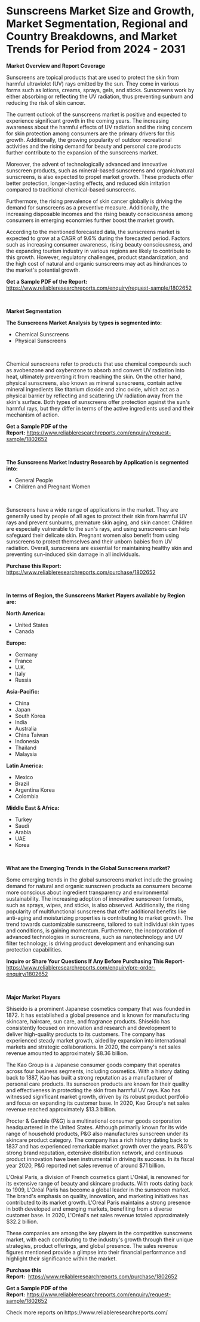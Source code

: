 <p><h1>Sunscreens Market Size and Growth, Market Segmentation, Regional and Country Breakdowns, and Market Trends for Period from 2024 -  2031</h1></p><p><strong>Market Overview and Report Coverage</strong></p>
<p><p>Sunscreens are topical products that are used to protect the skin from harmful ultraviolet (UV) rays emitted by the sun. They come in various forms such as lotions, creams, sprays, gels, and sticks. Sunscreens work by either absorbing or reflecting the UV radiation, thus preventing sunburn and reducing the risk of skin cancer.</p><p>The current outlook of the sunscreens market is positive and expected to experience significant growth in the coming years. The increasing awareness about the harmful effects of UV radiation and the rising concern for skin protection among consumers are the primary drivers for this growth. Additionally, the growing popularity of outdoor recreational activities and the rising demand for beauty and personal care products further contribute to the expansion of the sunscreens market.</p><p>Moreover, the advent of technologically advanced and innovative sunscreen products, such as mineral-based sunscreens and organic/natural sunscreens, is also expected to propel market growth. These products offer better protection, longer-lasting effects, and reduced skin irritation compared to traditional chemical-based sunscreens.</p><p>Furthermore, the rising prevalence of skin cancer globally is driving the demand for sunscreens as a preventive measure. Additionally, the increasing disposable incomes and the rising beauty consciousness among consumers in emerging economies further boost the market growth.</p><p>According to the mentioned forecasted data, the sunscreens market is expected to grow at a CAGR of 9.6% during the forecasted period. Factors such as increasing consumer awareness, rising beauty consciousness, and the expanding tourism industry in various regions are likely to contribute to this growth. However, regulatory challenges, product standardization, and the high cost of natural and organic sunscreens may act as hindrances to the market's potential growth.</p></p>
<p><strong>Get a Sample PDF of the Report:</strong> <a href="https://www.reliableresearchreports.com/enquiry/request-sample/1802652">https://www.reliableresearchreports.com/enquiry/request-sample/1802652</a></p>
<p>&nbsp;</p>
<p><strong>Market Segmentation</strong></p>
<p><strong>The Sunscreens Market Analysis by types is segmented into:</strong></p>
<p><ul><li>Chemical Sunscreens</li><li>Physical Sunscreens</li></ul></p>
<p>&nbsp;</p>
<p><p>Chemical sunscreens refer to products that use chemical compounds such as avobenzone and oxybenzone to absorb and convert UV radiation into heat, ultimately preventing it from reaching the skin. On the other hand, physical sunscreens, also known as mineral sunscreens, contain active mineral ingredients like titanium dioxide and zinc oxide, which act as a physical barrier by reflecting and scattering UV radiation away from the skin's surface. Both types of sunscreens offer protection against the sun's harmful rays, but they differ in terms of the active ingredients used and their mechanism of action.</p></p>
<p><strong>Get a Sample PDF of the Report:</strong>&nbsp;<a href="https://www.reliableresearchreports.com/enquiry/request-sample/1802652">https://www.reliableresearchreports.com/enquiry/request-sample/1802652</a></p>
<p>&nbsp;</p>
<p><strong>The Sunscreens Market Industry Research by Application is segmented into:</strong></p>
<p><ul><li>General People</li><li>Children and Pregnant Women</li></ul></p>
<p>&nbsp;</p>
<p><p>Sunscreens have a wide range of applications in the market. They are generally used by people of all ages to protect their skin from harmful UV rays and prevent sunburns, premature skin aging, and skin cancer. Children are especially vulnerable to the sun's rays, and using sunscreens can help safeguard their delicate skin. Pregnant women also benefit from using sunscreens to protect themselves and their unborn babies from UV radiation. Overall, sunscreens are essential for maintaining healthy skin and preventing sun-induced skin damage in all individuals.</p></p>
<p><strong>Purchase this Report:</strong>&nbsp; <a href="https://www.reliableresearchreports.com/purchase/1802652">https://www.reliableresearchreports.com/purchase/1802652</a></p>
<p>&nbsp;</p>
<p><strong>In terms of Region, the Sunscreens Market Players available by Region are:</strong></p>
<p>
    <p> <strong> North America: </strong>
        <ul>
            <li>United States</li>
            <li>Canada</li>
        </ul>
        </p> 
    <p> <strong> Europe: </strong>
        <ul>
            <li>Germany</li>
            <li>France</li>
            <li>U.K.</li>
            <li>Italy</li>
            <li>Russia</li>
        </ul>
        </p> 
    <p> <strong> Asia-Pacific: </strong>
        <ul>
            <li>China</li>
            <li>Japan</li>
            <li>South Korea</li>
            <li>India</li>
            <li>Australia</li>
            <li>China Taiwan</li>
            <li>Indonesia</li>
            <li>Thailand</li>
            <li>Malaysia</li>
        </ul>
        </p> 
    <p> <strong> Latin America: </strong>
        <ul>
            <li>Mexico</li>
            <li>Brazil</li>
            <li>Argentina Korea</li>
            <li>Colombia</li>
        </ul>
        </p> 
    <p> <strong> Middle East & Africa: </strong>
        <ul>
            <li>Turkey</li>
            <li>Saudi</li>
            <li>Arabia</li>
            <li>UAE</li>
            <li>Korea</li>
        </ul>
    </p>
    </p>
<p>&nbsp;</p>
<p><strong>What are the Emerging Trends in the Global Sunscreens market?</strong></p>
<p><p>Some emerging trends in the global sunscreens market include the growing demand for natural and organic sunscreen products as consumers become more conscious about ingredient transparency and environmental sustainability. The increasing adoption of innovative sunscreen formats, such as sprays, wipes, and sticks, is also observed. Additionally, the rising popularity of multifunctional sunscreens that offer additional benefits like anti-aging and moisturizing properties is contributing to market growth. The trend towards customizable sunscreens, tailored to suit individual skin types and conditions, is gaining momentum. Furthermore, the incorporation of advanced technologies in sunscreens, such as nanotechnology and UV filter technology, is driving product development and enhancing sun protection capabilities.</p></p>
<p><strong>Inquire or Share Your Questions If Any Before Purchasing This Report</strong>- <a href="https://www.reliableresearchreports.com/enquiry/pre-order-enquiry/1802652">https://www.reliableresearchreports.com/enquiry/pre-order-enquiry/1802652</a></p>
<p>&nbsp;</p>
<p><strong>Major Market Players</strong></p>
<p><p>Shiseido is a prominent Japanese cosmetics company that was founded in 1872. It has established a global presence and is known for manufacturing skincare, haircare, sun care, and fragrance products. Shiseido has consistently focused on innovation and research and development to deliver high-quality products to its customers. The company has experienced steady market growth, aided by expansion into international markets and strategic collaborations. In 2020, the company's net sales revenue amounted to approximately $8.36 billion.</p><p>The Kao Group is a Japanese consumer goods company that operates across four business segments, including cosmetics. With a history dating back to 1887, Kao has built a strong reputation as a manufacturer of personal care products. Its sunscreen products are known for their quality and effectiveness in protecting the skin from harmful UV rays. Kao has witnessed significant market growth, driven by its robust product portfolio and focus on expanding its customer base. In 2020, Kao Group's net sales revenue reached approximately $13.3 billion.</p><p>Procter & Gamble (P&G) is a multinational consumer goods corporation headquartered in the United States. Although primarily known for its wide range of household products, P&G also manufactures sunscreen under its skincare product category. The company has a rich history dating back to 1837 and has experienced remarkable market growth over the years. P&G's strong brand reputation, extensive distribution network, and continuous product innovation have been instrumental in driving its success. In its fiscal year 2020, P&G reported net sales revenue of around $71 billion.</p><p>L'Oréal Paris, a division of French cosmetics giant L'Oréal, is renowned for its extensive range of beauty and skincare products. With roots dating back to 1909, L'Oréal Paris has become a global leader in the sunscreen market. The brand's emphasis on quality, innovation, and marketing initiatives has contributed to its market growth. L'Oréal Paris maintains a strong presence in both developed and emerging markets, benefiting from a diverse customer base. In 2020, L'Oréal's net sales revenue totaled approximately $32.2 billion.</p><p>These companies are among the key players in the competitive sunscreens market, with each contributing to the industry's growth through their unique strategies, product offerings, and global presence. The sales revenue figures mentioned provide a glimpse into their financial performance and highlight their significance within the market.</p></p>
<p><strong>Purchase this Report:</strong>&nbsp;&nbsp;<a href="https://www.reliableresearchreports.com/purchase/1802652">https://www.reliableresearchreports.com/purchase/1802652</a></p>
<p></p>
<p><strong>Get a Sample PDF of the Report:</strong>&nbsp;<a href="https://www.reliableresearchreports.com/enquiry/request-sample/1802652">https://www.reliableresearchreports.com/enquiry/request-sample/1802652</a></p>
<p>Check more reports on https://www.reliableresearchreports.com/</p>
